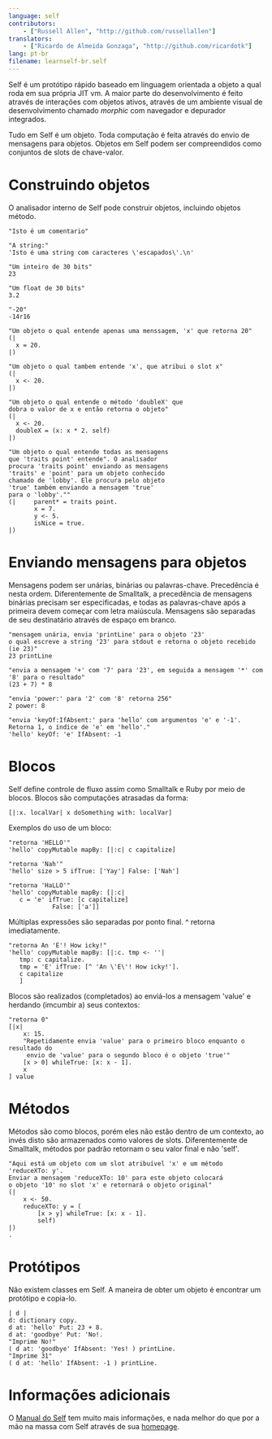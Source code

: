 ```yaml
---
language: self
contributors:
    - ["Russell Allen", "http://github.com/russellallen"]
translators:
    - ["Ricardo de Almeida Gonzaga", "http://github.com/ricardotk"]
lang: pt-br
filename: learnself-br.self
---
```


Self é um protótipo rápido baseado em linguagem orientada a objeto a qual roda em sua própria JIT vm. A maior parte do desenvolvimento é feito através de interações com objetos ativos, através de um ambiente visual de desenvolvimento chamado *morphic* com navegador e depurador integrados.

Tudo em Self é um objeto. Toda computação é feita através do envio de mensagens para objetos. Objetos em Self podem ser compreendidos como conjuntos de slots de chave-valor.

# Construindo objetos

O analisador interno de Self pode construir objetos, incluindo objetos método.

```
"Isto é um comentario"

"A string:"
'Isto é uma string com caracteres \'escapados\'.\n'

"Um inteiro de 30 bits"
23

"Um float de 30 bits"
3.2

"-20"
-14r16

"Um objeto o qual entende apenas uma menssagem, 'x' que retorna 20"
(|
  x = 20.
|)

"Um objeto o qual tambem entende 'x', que atribui o slot x"
(|
  x <- 20.
|)

"Um objeto o qual entende o método 'doubleX' que 
dobra o valor de x e então retorna o objeto"
(|
  x <- 20.
  doubleX = (x: x * 2. self)
|)

"Um objeto o qual entende todas as mensagens 
que 'traits point' entende". O analisador  
procura 'traits point' enviando as mensagens 
'traits' e 'point' para um objeto conhecido
chamado de 'lobby'. Ele procura pelo objeto
'true' também enviando a mensagem 'true'
para o 'lobby'."" 
(|     parent* = traits point.
       x = 7.
       y <- 5.
       isNice = true.
|)
```

# Enviando mensagens para objetos

Mensagens podem ser unárias, binárias ou palavras-chave. Precedência é nesta ordem. Diferentemente de Smalltalk, a precedência de mensagens binárias precisam ser especificadas, e todas as palavras-chave após a primeira devem começar com letra maiúscula. Mensagens são separadas de seu destinatário através de espaço em branco.

```
"mensagem unária, envia 'printLine' para o objeto '23' 
o qual escreve a string '23' para stdout e retorna o objeto recebido (ie 23)"
23 printLine

"envia a mensagem '+' com '7' para '23', em seguida a mensagem '*' com '8' para o resultado"
(23 + 7) * 8 

"envia 'power:' para '2' com '8' retorna 256"
2 power: 8 

"envia 'keyOf:IfAbsent:' para 'hello' com argumentos 'e' e '-1'. 
Retorna 1, o índice de 'e' em 'hello'."
'hello' keyOf: 'e' IfAbsent: -1 
```

# Blocos

Self define controle de fluxo assim como Smalltalk e Ruby por meio de blocos. Blocos são computações atrasadas da forma:

```
[|:x. localVar| x doSomething with: localVar]
```

Exemplos do uso de um bloco:

```
"retorna 'HELLO'"
'hello' copyMutable mapBy: [|:c| c capitalize] 

"retorna 'Nah'"
'hello' size > 5 ifTrue: ['Yay'] False: ['Nah'] 

"retorna 'HaLLO'"
'hello' copyMutable mapBy: [|:c| 
   c = 'e' ifTrue: [c capitalize]
            False: ['a']]
```

Múltiplas expressões são separadas por ponto final. ^ retorna imediatamente.

```
"retorna An 'E'! How icky!"
'hello' copyMutable mapBy: [|:c. tmp <- ''| 
   tmp: c capitalize.
   tmp = 'E' ifTrue: [^ 'An \'E\'! How icky!'].
   c capitalize
   ]
```

Blocos são realizados (completados) ao enviá-los a mensagem 'value' e herdando (imcumbir a) seus contextos:
```
"retorna 0"
[|x|
    x: 15.
    "Repetidamente envia 'value' para o primeiro bloco enquanto o resultado do
     envio de 'value' para o segundo bloco é o objeto 'true'"
    [x > 0] whileTrue: [x: x - 1]. 
    x
] value
```

# Métodos

Métodos são como blocos, porém eles não estão dentro de um contexto, ao invés disto são armazenados como valores de slots. Diferentemente de Smalltalk, métodos por padrão retornam o seu valor final e não 'self'.

```
"Aqui está um objeto com um slot atribuível 'x' e um método 'reduceXTo: y'.
Enviar a mensagem 'reduceXTo: 10' para este objeto colocará 
o objeto '10' no slot 'x' e retornará o objeto original"
(| 
    x <- 50.
    reduceXTo: y = (
        [x > y] whileTrue: [x: x - 1]. 
        self)
|)
.
```

# Protótipos

Não existem classes em Self. A maneira de obter um objeto é encontrar um protótipo e copia-lo.

```
| d |
d: dictionary copy.
d at: 'hello' Put: 23 + 8.
d at: 'goodbye' Put: 'No!.
"Imprime No!"
( d at: 'goodbye' IfAbsent: 'Yes! ) printLine.
"Imprime 31"
( d at: 'hello' IfAbsent: -1 ) printLine.
```

# Informações adicionais

O [Manual do Self](http://handbook.selflanguage.org) tem muito mais informações, e nada melhor do que por a mão na massa com Self através de sua [homepage](http://www.selflanguage.org).
